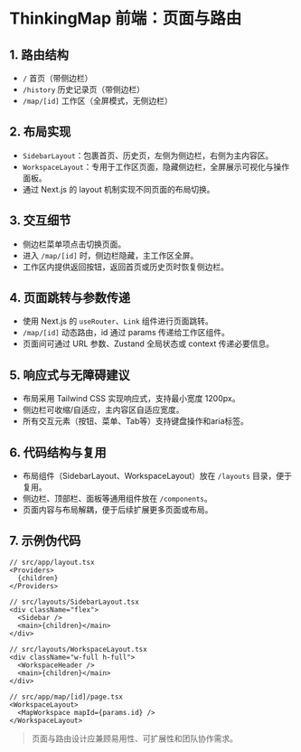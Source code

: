 # ThinkingMap 前端：页面与路由

## 1. 路由结构
- `/` 首页（带侧边栏）
- `/history` 历史记录页（带侧边栏）
- `/map/[id]` 工作区（全屏模式，无侧边栏）

## 2. 布局实现
- `SidebarLayout`：包裹首页、历史页，左侧为侧边栏，右侧为主内容区。
- `WorkspaceLayout`：专用于工作区页面，隐藏侧边栏，全屏展示可视化与操作面板。
- 通过 Next.js 的 layout 机制实现不同页面的布局切换。

## 3. 交互细节
- 侧边栏菜单项点击切换页面。
- 进入 `/map/[id]` 时，侧边栏隐藏，主工作区全屏。
- 工作区内提供返回按钮，返回首页或历史页时恢复侧边栏。

## 4. 页面跳转与参数传递
- 使用 Next.js 的 `useRouter`、`Link` 组件进行页面跳转。
- `/map/[id]` 动态路由，id 通过 params 传递给工作区组件。
- 页面间可通过 URL 参数、Zustand 全局状态或 context 传递必要信息。

## 5. 响应式与无障碍建议
- 布局采用 Tailwind CSS 实现响应式，支持最小宽度 1200px。
- 侧边栏可收缩/自适应，主内容区自适应宽度。
- 所有交互元素（按钮、菜单、Tab等）支持键盘操作和aria标签。

## 6. 代码结构与复用
- 布局组件（SidebarLayout、WorkspaceLayout）放在 `/layouts` 目录，便于复用。
- 侧边栏、顶部栏、面板等通用组件放在 `/components`。
- 页面内容与布局解耦，便于后续扩展更多页面或布局。

## 7. 示例伪代码
```tsx
// src/app/layout.tsx
<Providers>
  {children}
</Providers>

// src/layouts/SidebarLayout.tsx
<div className="flex">
  <Sidebar />
  <main>{children}</main>
</div>

// src/layouts/WorkspaceLayout.tsx
<div className="w-full h-full">
  <WorkspaceHeader />
  <main>{children}</main>
</div>

// src/app/map/[id]/page.tsx
<WorkspaceLayout>
  <MapWorkspace mapId={params.id} />
</WorkspaceLayout>
```

> 页面与路由设计应兼顾易用性、可扩展性和团队协作需求。 
